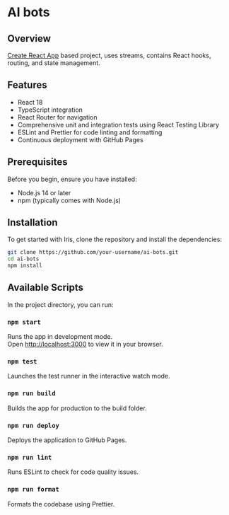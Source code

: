 # AI bots

## Overview

[Create React App](https://github.com/facebook/create-react-app) based project, uses streams, contains React hooks, routing, and state management.

## Features

- React 18
- TypeScript integration
- React Router for navigation
- Comprehensive unit and integration tests using React Testing Library
- ESLint and Prettier for code linting and formatting
- Continuous deployment with GitHub Pages

## Prerequisites

Before you begin, ensure you have installed:

- Node.js 14 or later
- npm (typically comes with Node.js)

## Installation

To get started with Iris, clone the repository and install the dependencies:

```bash
git clone https://github.com/your-username/ai-bots.git
cd ai-bots
npm install
```

## Available Scripts

In the project directory, you can run:

### `npm start`

Runs the app in development mode.\
Open [http://localhost:3000](http://localhost:3000) to view it in your browser.

### `npm test`

Launches the test runner in the interactive watch mode.

### `npm run build`

Builds the app for production to the build folder.

### `npm run deploy`

Deploys the application to GitHub Pages.

### `npm run lint`

Runs ESLint to check for code quality issues.

### `npm run format`

Formats the codebase using Prettier.
